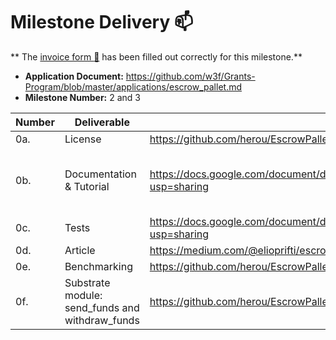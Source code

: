 # Milestone Delivery :mailbox:
**
The [invoice form :pencil:](https://docs.google.com/forms/d/e/1FAIpQLSfmNYaoCgrxyhzgoKQ0ynQvnNRoTmgApz9NrMp-hd8mhIiO0A/viewform)
has been filled out correctly for this milestone.**

* **Application Document:** https://github.com/w3f/Grants-Program/blob/master/applications/escrow_pallet.md
* **Milestone Number:** 2 and 3

| Number | Deliverable                                          | Link                                                                                 							         | Notes |
|--------|------------------------------------------------------|------------------------------------------------------------------------------------------------------|------|
| 0a.    | License                                              | https://github.com/herou/EscrowPallet/blob/eljo-prifti/escrow/LICENSE                                                                  							          |Apache |
| 0b.    | Documentation & Tutorial                             | https://docs.google.com/document/d/1XpxfrG6Qd9AHJ7OUVv3L3D6ZcEyizGh68w7yZxN3p_A/edit?usp=sharing     | The inline documentation is the lib.rs files of [escrow-pallet](https://github.com/herou/EscrowPallet/blob/eljo-prifti/escrow/pallets/escrow/src/lib.rs)     |
| 0c.    | Tests                                                | https://docs.google.com/document/d/1XpxfrG6Qd9AHJ7OUVv3L3D6ZcEyizGh68w7yZxN3p_A/edit?usp=sharing     |      |
| 0d.    | Article                                              |https://medium.com/@elioprifti/escrow-pallet-build-on-top-of-substrate-framework-6f941c28b6fd  							         |     |
| 0e.    | Benchmarking                                         |https://github.com/herou/EscrowPallet/blob/escrow_milestone_2_and_3/pallets/escrow/src/benchmarking.rs     							         |      |
| 0f.    | Substrate module:<br/>  send_funds and  withdraw_funds |https://github.com/herou/EscrowPallet/tree/eljo-prifti/escrow       							         |      |


